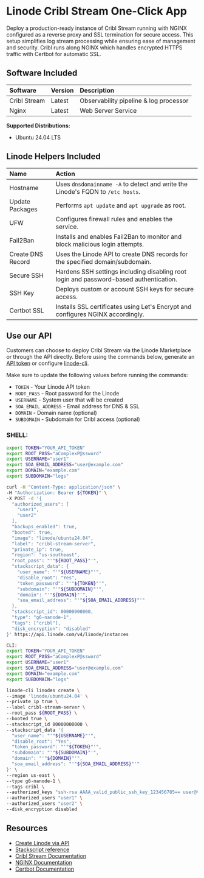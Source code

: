 # Linode Cribl Stream One-Click App

Deploy a production-ready instance of Cribl Stream running with NGINX configured as a reverse proxy and SSL termination for secure access. This setup simplifies log stream processing while ensuring ease of management and security. Cribl runs along NGINX which handles encrypted HTTPS traffic with Certbot for automatic SSL.

## Software Included

| Software     | Version            | Description                                 |
| :----------- | :----------------- | :------------------------------------------ |
| Cribl Stream | Latest | Observability pipeline & log processor      |
| Nginx | Latest | Web Server Service     |

      


**Supported Distributions:**
- Ubuntu 24.04 LTS

## Linode Helpers Included

| Name  | Action  |
| :---  | :---    |
| Hostname         | Uses `dnsdomainname -A` to detect and write the Linode's FQDN to `/etc hosts`.                                            |
| Update Packages  | Performs `apt update` and `apt upgrade` as root.                                                                           |
| UFW              | Configures firewall rules and enables the service.                                                                         |
| Fail2Ban         | Installs and enables Fail2Ban to monitor and block malicious login attempts.                                               |
| Create DNS Record| Uses the Linode API to create DNS records for the specified domain/subdomain.                                             |
| Secure SSH       | Hardens SSH settings including disabling root login and password-based authentication.                                    |
| SSH Key          | Deploys custom or account SSH keys for secure access.                                                                      |
| Certbot SSL      | Installs SSL certificates using Let's Encrypt and configures NGINX accordingly.                                            |

## Use our API

Customers can choose to deploy Cribl Stream via the Linode Marketplace or through the API directly. Before using the commands below, generate an [API token](https://www.linode.com/docs/products/tools/linode-api/get-started/#create-an-api-token) or configure [linode-cli](https://www.linode.com/products/cli/).

Make sure to update the following values before running the commands:
- `TOKEN` - Your Linode API token  
- `ROOT_PASS` - Root password for the Linode  
- `USERNAME` - System user that will be created  
- `SOA_EMAIL_ADDRESS` - Email address for DNS & SSL  
- `DOMAIN` - Domain name (optional)  
- `SUBDOMAIN` - Subdomain for Cribl access (optional)

### SHELL:

```bash
export TOKEN="YOUR_API_TOKEN"
export ROOT_PASS="aComplexP@ssword"
export USERNAME="user1"
export SOA_EMAIL_ADDRESS="user@example.com"
export DOMAIN="example.com"
export SUBDOMAIN="logs"

curl -H "Content-Type: application/json" \
-H "Authorization: Bearer ${TOKEN}" \
-X POST -d '{
  "authorized_users": [
    "user1",
    "user2"
  ],
  "backups_enabled": true,
  "booted": true,
  "image": "linode/ubuntu24.04",
  "label": "cribl-stream-server",
  "private_ip": true,
  "region": "us-southeast",
  "root_pass": "'"${ROOT_PASS}"'",
  "stackscript_data": {
    "user_name": "'"${USERNAME}"'",
    "disable_root": "Yes",
    "token_password": "'"${TOKEN}"'",
    "subdomain": "'"${SUBDOMAIN}"'",
    "domain": "'"${DOMAIN}"'",
    "soa_email_address": "'"${SOA_EMAIL_ADDRESS}"'"
  },
  "stackscript_id": 00000000000,
  "type": "g6-nanode-1",
  "tags": ["cribl"],
  "disk_encryption": "disabled"
}' https://api.linode.com/v4/linode/instances

CLI:
export TOKEN="YOUR_API_TOKEN"
export ROOT_PASS="aComplexP@ssword"
export USERNAME="user1"
export SOA_EMAIL_ADDRESS="user@example.com"
export DOMAIN="example.com"
export SUBDOMAIN="logs"

linode-cli linodes create \
--image 'linode/ubuntu24.04' \
--private_ip true \
--label cribl-stream-server \
--root_pass ${ROOT_PASS} \
--booted true \
--stackscript_id 00000000000 \
--stackscript_data '{
  "user_name": "'"${USERNAME}"'",
  "disable_root": "Yes",
  "token_password": "'"${TOKEN}"'",
  "subdomain": "'"${SUBDOMAIN}"'",
  "domain": "'"${DOMAIN}"'",
  "soa_email_address": "'"${SOA_EMAIL_ADDRESS}"'"
}' \
--region us-east \
--type g6-nanode-1 \
--tags cribl \
--authorized_keys "ssh-rsa AAAA_valid_public_ssh_key_123456785== user@their-computer" \
--authorized_users "user1" \
--authorized_users "user2" \
--disk_encryption disabled

```

## Resources
- [Create Linode via API](https://www.linode.com/docs/api/linode-instances/#linode-create)
- [Stackscript reference](https://www.linode.com/docs/guides/writing-scripts-for-use-with-linode-stackscripts-a-tutorial/#user-defined-fields-udfs)
- [Cribl Stream Documentation](https://docs.cribl.io/stream/)
- [NGINX Documentation](https://nginx.org/en/docs/)
- [Certbot Documentation](https://certbot.eff.org/) 